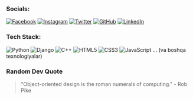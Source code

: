 ### Socials:
[![Facebook](https://img.shields.io/badge/Facebook-1877F2?style=for-the-badge&logo=facebook&logoColor=white)](https://facebook.com) 
[![Instagram](https://img.shields.io/badge/Instagram-E4405F?style=for-the-badge&logo=instagram&logoColor=white)](https://instagram.com) 
[![Twitter](https://img.shields.io/badge/Twitter-1DA1F2?style=for-the-badge&logo=twitter&logoColor=white)](https://twitter.com)
[![GitHub](https://img.shields.io/badge/GitHub-181717?style=for-the-badge&logo=github)](https://github.com)
[![LinkedIn](https://img.shields.io/badge/LinkedIn-0077B5?style=for-the-badge&logo=linkedin&logoColor=white)](https://linkedin.com)

### Tech Stack:
![Python](https://img.shields.io/badge/Python-3776AB?style=for-the-badge&logo=python&logoColor=white)
![Django](https://img.shields.io/badge/Django-092E20?style=for-the-badge&logo=django&logoColor=white)
![C++](https://img.shields.io/badge/C++-00599C?style=for-the-badge&logo=c%2B%2B&logoColor=white)
![HTML5](https://img.shields.io/badge/HTML5-E34F26?style=for-the-badge&logo=html5&logoColor=white)
![CSS3](https://img.shields.io/badge/CSS3-1572B6?style=for-the-badge&logo=css3&logoColor=white)
![JavaScript](https://img.shields.io/badge/JavaScript-F7DF1E?style=for-the-badge&logo=javascript&logoColor=black)
... (va boshqa texnologiyalar)

### Random Dev Quote
> "Object-oriented design is the roman numerals of computing." - Rob Pike


